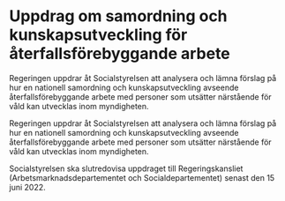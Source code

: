 # Uppdrag om samordning och kunskapsutveckling för återfallsförebyggande arbete

Regeringen uppdrar åt Socialstyrelsen att analysera och lämna förslag på hur en nationell samordning och kunskapsutveckling avseende återfallsförebyggande arbete med personer som utsätter närstående för våld kan utvecklas inom myndigheten.

Regeringen uppdrar åt Socialstyrelsen att analysera och lämna förslag på hur en nationell samordning och kunskapsutveckling avseende återfallsförebyggande arbete med personer som utsätter närstående för våld kan utvecklas inom myndigheten.

Socialstyrelsen ska slutredovisa uppdraget till Regeringskansliet (Arbetsmarknadsdepartementet och Socialdepartementet) senast den 15 juni 2022.
